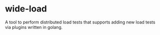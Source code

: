 # wide-load
A tool to perform distributed load tests that supports adding new load tests via plugins written in golang.
